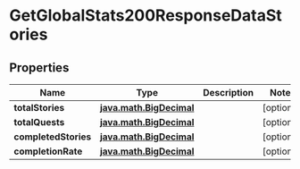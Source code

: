 
# GetGlobalStats200ResponseDataStories

## Properties
| Name | Type | Description | Notes |
| ------------ | ------------- | ------------- | ------------- |
| **totalStories** | [**java.math.BigDecimal**](java.math.BigDecimal.md) |  |  [optional] |
| **totalQuests** | [**java.math.BigDecimal**](java.math.BigDecimal.md) |  |  [optional] |
| **completedStories** | [**java.math.BigDecimal**](java.math.BigDecimal.md) |  |  [optional] |
| **completionRate** | [**java.math.BigDecimal**](java.math.BigDecimal.md) |  |  [optional] |



